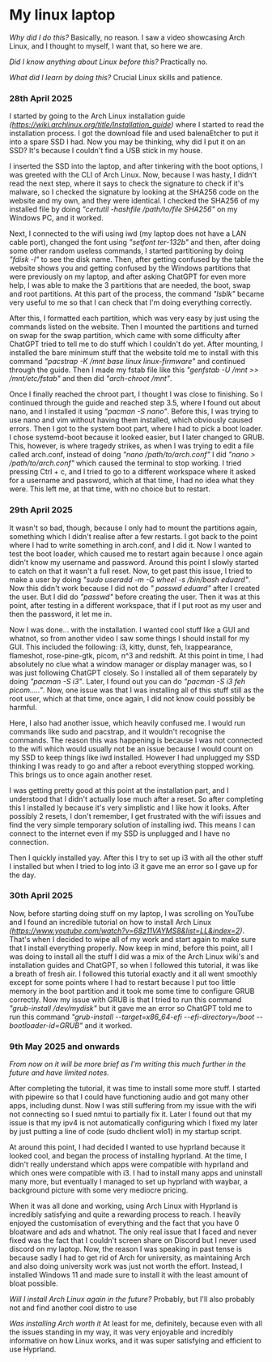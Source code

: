 # My linux laptop

*Why did I do this?*
Basically, no reason. I saw a video showcasing Arch Linux, and I thought to myself, I want that, so here we are.

*Did I know anything about Linux before this?*
Practically no.

*What did I learn by doing this?*
Crucial Linux skills and patience.

### **28th April 2025**
I started by going to the Arch Linux installation guide *(https://wiki.archlinux.org/title/Installation_guide)* where I started to read the installation process. I got the download file and used balenaEtcher to put it into a spare SSD I had. Now you may be thinking, why did I put it on an SSD? It's because I couldn't find a USB stick in my house.

I inserted the SSD into the laptop, and after tinkering with the boot options, I was greeted with the CLI of Arch Linux. Now, because I was hasty, I didn't read the next step, where it says to check the signature to check if it's malware, so I checked the signature by looking at the SHA256 code on the website and my own, and they were identical. I checked the SHA256 of my installed file by doing *"certutil -hashfile /path/to/file SHA256"* on my Windows PC, and it worked.

Next, I connected to the wifi using iwd (my laptop does not have a LAN cable port), changed the font using *"setfont ter-132b"* and then, after doing some other random useless commands, I started partitioning by doing *"fdisk -l"* to see the disk name. Then, after getting confused by the table the website shows you and getting confused by the Windows partitions that were previously on my laptop, and after asking ChatGPT for even more help, I was able to make the 3 partitions that are needed, the boot, swap and root partitions. At this part of the process, the command *"lsblk"* became very useful to me so that I can check that I'm doing everything correctly.

After this, I formatted each partition, which was very easy by just using the commands listed on the website. Then I mounted the partitions and turned on swap for the swap partition, which came with some difficulty after ChatGPT tried to tell me to do stuff which I couldn't do yet. After mounting, I installed the bare minimum stuff that the website told me to install with this command *"pacstrap -K /mnt base linux linux-firmware"* and continued through the guide. Then I made my fstab file like this *"genfstab -U /mnt >> /mnt/etc/fstab"* and then did *"arch-chroot /mnt"*.

Once I finally reached the chroot part, I thought I was close to finishing. So I continued through the guide and reached step 3.5, where I found out about nano, and I installed it using *"pacman -S nano"*. Before this, I was trying to use nano and vim without having them installed, which obviously caused errors. Then I got to the system boot part, where I had to pick a boot loader. I chose systemd-boot because it looked easier, but I later changed to GRUB. This, however, is where tragedy strikes, as when I was trying to edit a file called arch.conf, instead of doing *"nano /path/to/arch.conf"* I did *"nano > /path/to/arch.conf"* which caused the terminal to stop working. I tried pressing Ctrl + c, and I tried to go to a different workspace where it asked for a username and password, which at that time, I had no idea what they were. This left me, at that time, with no choice but to restart.

### **29th April 2025**

It wasn't so bad, though, because I only had to mount the partitions again, something which I didn't realise after a few restarts. I got back to the point where I had to write something in arch.conf, and I did it. Now I wanted to test the boot loader, which caused me to restart again because I once again didn't know my username and password. Around this point I slowly started to catch on that it wasn't a full reset. Now, to get past this issue, I tried to make a user by doing *"sudo useradd -m -G wheel -s /bin/bash eduard"*. Now this didn't work because I did not do *" passwd eduard"* after I created the user. But I did do *"passwd"* before creating the user. Then it was at this point, after testing in a different workspace, that if I put root as my user and then the password, it let me in.

Now I was done... with the installation. I wanted cool stuff like a GUI and whatnot, so from another video I saw some things I should install for my GUI. This included the following: i3, kitty, dunst, feh, lxappearance, flameshot, rose-pine-gtk, picom, n^3 and redshift. At this point in time, I had absolutely no clue what a window manager or display manager was, so I was just following ChatGPT closely. So I installed all of them separately by doing *"pacman -S i3"*. Later, I found out you can do *"pacman -S i3 feh picom....."*. Now, one issue was that I was installing all of this stuff still as the root user, which at that time, once again, I did not know could possibly be harmful.

Here, I also had another issue, which heavily confused me. I would run commands like sudo and pacstrap, and it wouldn't recognise the commands. The reason this was happening is because I was not connected to the wifi which would usually not be an issue because I would count on my SSD to keep things like iwd installed. However I had unplugged my SSD thinking I was ready to go and after a reboot everything stopped working. This brings us to once again another reset.

I was getting pretty good at this point at the installation part, and I understood that I didn't actually lose much after a reset. So after completing this I installed ly because it's very simplistic and I like how it looks. After possibly 2 resets, I don't remember, I get frustrated with the wifi issues and find the very simple temporary solution of installing iwd. This means I can connect to the internet even if my SSD is unplugged and I have no connection.

Then I quickly installed yay. After this I try to set up i3 with all the other stuff I installed but when I tried to log into i3 it gave me an error so I gave up for the day.

### **30th April 2025**

Now, before starting doing stuff on my laptop, I was scrolling on YouTube and I found an incredible tutorial on how to install Arch Linux *(https://www.youtube.com/watch?v=68z11VAYMS8&list=LL&index=2)*. That's when I decided to wipe all of my work and start again to make sure that I install everything properly. Now keep in mind, before this point, all I was doing to install all the stuff I did was a mix of the Arch Linux wiki's and installation guides and ChatGPT, so when I followed this tutorial, it was like a breath of fresh air. I followed this tutorial exactly and it all went smoothly except for some points where I had to restart because I put too little memory in the boot partition and it took me some time to configure GRUB correctly. Now my issue with GRUB is that I tried to run this command *"grub-install /dev/mydisk"* but it gave me an error so ChatGPT told me to run this command *"grub-install --target=x86_64-efi --efi-directory=/boot --bootloader-id=GRUB"* and it worked.

### **9th May 2025 and onwards**

*From now on it will be more brief as I'm writing this much further in the future and have limited notes.*

After completing the tutorial, it was time to install some more stuff. I started with pipewire so that I could have functioning audio and got many other apps, including dunst. Now I was still suffering from my issue with the wifi not connecting so I sued nmtui to partially fix it. Later I found out that my issue is that my ipv4 is not automatically configuring which I fixed my later by just putting a line of code (sudo dhclient wlo1) in my startup script.

At around this point, I had decided I wanted to use hyprland because it looked cool, and began the process of installing hyprland. At the time, I didn't really understand which apps were compatible with hyprland and which ones were compatible with i3. I had to install many apps and uninstall many more, but eventually I managed to set up hyprland with waybar, a background picture with some very mediocre pricing.

When it was all done and working, using Arch Linux with Hyprland is incredibly satisfying and quite a rewarding process to reach. I heavily enjoyed the customisation of everything and the fact that you have 0 bloatware and ads and whatnot. The only real issue that I faced and never fixed was the fact that I couldn't screen share on Discord but I never used discord on my laptop. Now, the reason I was speaking in past tense is because sadly I had to get rid of Arch for university, as maintaining Arch and also doing university work was just not worth the effort. Instead, I installed Windows 11 and made sure to install it with the least amount of bloat possible.

*Will I install Arch Linux again in the future?* Probably, but I'll also probably not and find another cool distro to use

*Was installing Arch worth it* At least for me, definitely, because even with all the issues standing in my way, it was very enjoyable and incredibly informative on how Linux works, and it was super satisfying and efficient to use Hyprland.
